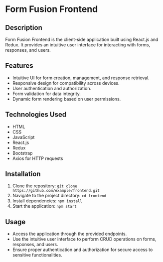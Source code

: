 # Form Fusion Frontend

## Description
Form Fusion Frontend is the client-side application built using React.js and Redux. It provides an intuitive user interface for interacting with forms, responses, and users.

## Features
- Intuitive UI for form creation, management, and response retrieval.
- Responsive design for compatibility across devices.
- User authentication and authorization.
- Form validation for data integrity.
- Dynamic form rendering based on user permissions.

## Technologies Used
- HTML
- CSS
- JavaScript
- React.js
- Redux
- Bootstrap
- Axios for HTTP requests

## Installation
1. Clone the repository: `git clone https://github.com/example/frontend.git`
2. Navigate to the project directory: `cd frontend`
3. Install dependencies: `npm install`
4. Start the application: `npm start`

## Usage
- Access the application through the provided endpoints.
- Use the intuitive user interface to perform CRUD operations on forms, responses, and users.
- Ensure proper authentication and authorization for secure access to sensitive functionalities.
